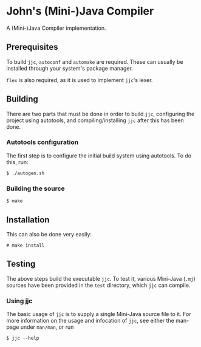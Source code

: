 # John's (Mini-)Java Compiler
A (Mini-)Java Compiler implementation.

## Prerequisites
To build `jjc`, `autoconf` and `automake` are required.  These can usually be
installed through your system's package manager.

`flex` is also required, as it is used to implement `jjc`'s lexer.

## Building
There are two parts that must be done in order to build `jjc`, configuring the
project using autotools, and compiling/installing `jjc` after this has been
done.

### Autotools configuration
The first step is to configure the initial build system using autotools.  To do
this, run:

    $ ./autogen.sh

### Building the source

    $ make

## Installation
This can also be done very easily:

    # make install

## Testing
The above steps build the executable `jjc`.  To test it, various Mini-Java
(`.mj`) sources have been provided in the `test` directory, which `jjc` can
compile.

### Using jjc
The basic usage of `jjc` is to supply a single Mini-Java source file to it.
For more information on the usage and infocation of `jjc`, see either the
man-page under `man/man`, or run

    $ jjc --help
